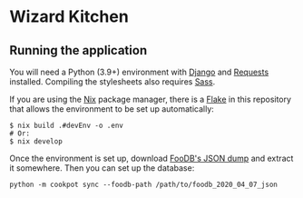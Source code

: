 # Wizard Kitchen

## Running the application

You will need a Python (3.9+) environment with [Django](https://docs.djangoproject.com) and [Requests](https://requests.readthedocs.io/en/latest/) installed.
Compiling the stylesheets also requires [Sass](https://sass-lang.com/).

If you are using the [Nix](https://nixos.org/) package manager, there is a [Flake](https://nixos.wiki/wiki/Flakes) in this repository that allows the environment to be set up automatically:

```shell
$ nix build .#devEnv -o .env
# Or:
$ nix develop
```

Once the environment is set up, download [FooDB's JSON dump](https://foodb.ca/downloads) and extract it somewhere.
Then you can set up the database:

```shell
python -m cookpot sync --foodb-path /path/to/foodb_2020_04_07_json
```


